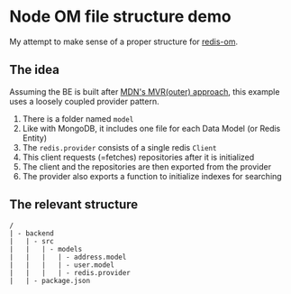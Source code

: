 # Node OM file structure demo

My attempt to make sense of a proper structure for [redis-om](https://www.npmjs.com/package/redis-om).

## The idea

Assuming the BE is built after [MDN's MVR(outer) approach](https://developer.mozilla.org/en-US/docs/Learn/Server-side/Express_Nodejs/routes#overviews), this example uses a loosely coupled provider pattern.

1. There is a folder named `model`
2. Like with MongoDB, it includes one file for each Data Model (or Redis Entity)
3. The `redis.provider` consists of a single redis `Client`
4. This client requests (=fetches) repositories after it is initialized
5. The client and the repositories are then exported from the provider
6. The provider also exports a function to initialize indexes for searching

## The relevant structure

```
/
| - backend
|   | - src
|   |   | - models
|   |   |   | - address.model
|   |   |   | - user.model
|   |   |   | - redis.provider
|   | - package.json
```
